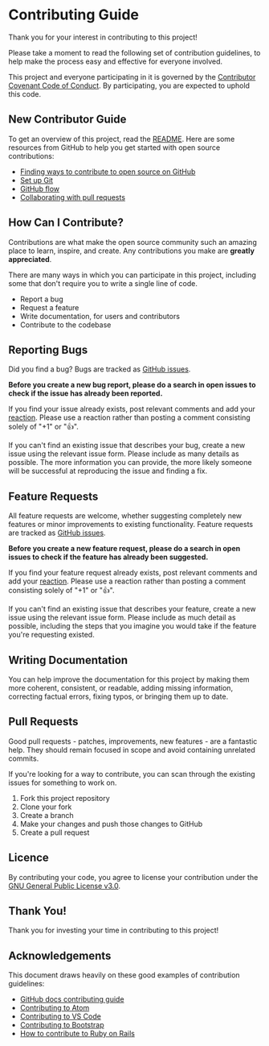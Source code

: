 # Contributing Guide

Thank you for your interest in contributing to this project!

Please take a moment to read the following set of contribution guidelines, to help make the process easy and effective for everyone involved.

This project and everyone participating in it is governed by the [Contributor Covenant Code of Conduct](CODE_OF_CONDUCT.md). By participating, you are expected to uphold this code.

## New Contributor Guide

To get an overview of this project, read the [README](README.md). Here are some resources from GitHub to help you get started with open source contributions:

- [Finding ways to contribute to open source on GitHub](https://docs.github.com/en/get-started/exploring-projects-on-github/finding-ways-to-contribute-to-open-source-on-github)
- [Set up Git](https://docs.github.com/en/get-started/quickstart/set-up-git)
- [GitHub flow](https://docs.github.com/en/get-started/quickstart/github-flow)
- [Collaborating with pull requests](https://docs.github.com/en/github/collaborating-with-pull-requests)

## How Can I Contribute?

Contributions are what make the open source community such an amazing place to learn, inspire, and create. Any contributions you make are **greatly appreciated**.

There are many ways in which you can participate in this project, including some that don't require you to write a single line of code.

- Report a bug
- Request a feature
- Write documentation, for users and contributors
- Contribute to the codebase

## Reporting Bugs

Did you find a bug? Bugs are tracked as [GitHub issues](https://guides.github.com/features/issues/).

**Before you create a new bug report, please do a search in open issues to check if the issue has already been reported.**

If you find your issue already exists, post relevant comments and add your [reaction](https://github.com/blog/2119-add-reactions-to-pull-requests-issues-and-comments). Please use a reaction rather than posting a comment consisting solely of "+1" or ":thumbsup:".

If you can't find an existing issue that describes your bug, create a new issue using the relevant issue form. Please include as many details as possible. The more information you can provide, the more likely someone will be successful at reproducing the issue and finding a fix.

## Feature Requests

All feature requests are welcome, whether suggesting completely new features or minor improvements to existing functionality. Feature requests are tracked as [GitHub issues](https://guides.github.com/features/issues/).

**Before you create a new feature request, please do a search in open issues to check if the feature has already been suggested.**

If you find your feature request already exists, post relevant comments and add your [reaction](https://github.com/blog/2119-add-reactions-to-pull-requests-issues-and-comments). Please use a reaction rather than posting a comment consisting solely of "+1" or ":thumbsup:".

If you can't find an existing issue that describes your feature, create a new issue using the relevant issue form. Please include as much detail as possible, including the steps that you imagine you would take if the feature you're requesting existed.

## Writing Documentation

You can help improve the documentation for this project by making them more coherent, consistent, or readable, adding missing information, correcting factual errors, fixing typos, or bringing them up to date.

## Pull Requests

Good pull requests - patches, improvements, new features - are a fantastic help. They should remain focused in scope and avoid containing unrelated commits.

If you're looking for a way to contribute, you can scan through the existing issues for something to work on.

1. Fork this project repository
2. Clone your fork
3. Create a branch
4. Make your changes and push those changes to GitHub
5. Create a pull request

## Licence

By contributing your code, you agree to license your contribution under the [GNU General Public License v3.0](LICENSE).

## Thank You!

Thank you for investing your time in contributing to this project!

## Acknowledgements

This document draws heavily on these good examples of contribution guidelines:

- [GitHub docs contributing guide](https://github.com/github/docs/blob/main/CONTRIBUTING.md)
- [Contributing to Atom](https://github.com/atom/atom/blob/master/CONTRIBUTING.md)
- [Contributing to VS Code](https://github.com/microsoft/vscode/blob/main/CONTRIBUTING.md)
- [Contributing to Bootstrap](https://github.com/twbs/bootstrap/blob/main/.github/CONTRIBUTING.md)
- [How to contribute to Ruby on Rails](https://github.com/rails/rails/blob/main/CONTRIBUTING.md)
